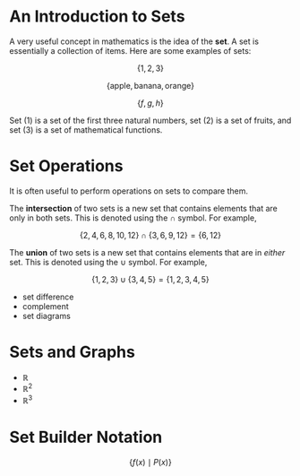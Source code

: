 # An Introduction to Sets

A very useful concept in mathematics is the idea of the **set**. A set is essentially a collection of items. Here are some examples of sets:

$$
\{ 1, 2, 3 \} \tag{1}
$$

$$
\{ \text{apple}, \text{banana}, \text {orange}\} \tag{2}
$$

$$
\{ f, g, h \} \tag{3}
$$

Set $(1)$ is a set of the first three natural numbers, set $(2)$ is a set of fruits, and set $(3)$ is a set of mathematical functions.

# Set Operations

It is often useful to perform operations on sets to compare them.

The **intersection** of two sets is a new set that contains elements that are only in both sets. This is denoted using the $\cap$ symbol. For example,

$$
\{2, 4, 6, 8, 10, 12\} \cap \{3, 6, 9, 12\} = \{6, 12\}
$$

The **union** of two sets is a new set that contains elements that are in _either_ set. This is denoted using the $\cup$ symbol. For example,

$$
\{1, 2, 3\} \cup \{3, 4, 5\} = \{1, 2, 3, 4, 5\}
$$

- set difference
- complement
- set diagrams

# Sets and Graphs

- $\mathbb{R}$
- $\mathbb{R}^2$
- $\mathbb{R}^3$

# Set Builder Notation

$$
\{f(x) \mid P(x) \}
$$
